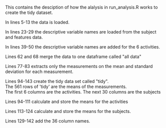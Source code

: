 
This contains the desciption of how the alalysis in run_analysis.R works to create the tidy dataset.

In lines 5-13 the data is loaded.

In lines 23-29 the descriptive variable names are loaded from the subject and features data.

In lines 39-50 the descriptive variable names are added for the 6 activities.

Lines 62 and 68 merge the data to one dataframe called "all data"

Lines 77-83 extracts only the measurements on the mean and standard deviation for each measurement.

Lines 94-143 create the tidy data set called "tidy".  
The 561 rows of 'tidy' are the means of the measurements.  
The first 6 columns are the activities.  The next 30 columns are the subjects

Lines 94-111 calculate and store the means for the activities

Lines 113-124 calculate and store the means for the subjects.

Lines 129-142 add the 36 column names.

